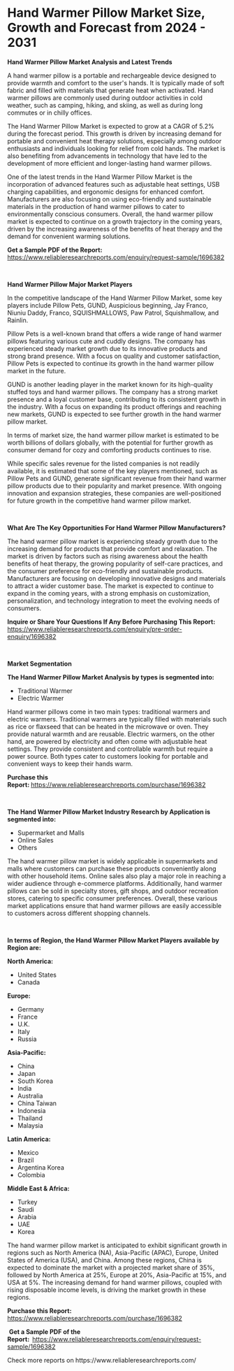<p><h1>Hand Warmer Pillow Market Size, Growth and Forecast from 2024 - 2031</h1></p><p><strong>Hand Warmer Pillow Market Analysis and Latest Trends</strong></p>
<p><p>A hand warmer pillow is a portable and rechargeable device designed to provide warmth and comfort to the user's hands. It is typically made of soft fabric and filled with materials that generate heat when activated. Hand warmer pillows are commonly used during outdoor activities in cold weather, such as camping, hiking, and skiing, as well as during long commutes or in chilly offices.</p><p>The Hand Warmer Pillow Market is expected to grow at a CAGR of 5.2% during the forecast period. This growth is driven by increasing demand for portable and convenient heat therapy solutions, especially among outdoor enthusiasts and individuals looking for relief from cold hands. The market is also benefiting from advancements in technology that have led to the development of more efficient and longer-lasting hand warmer pillows.</p><p>One of the latest trends in the Hand Warmer Pillow Market is the incorporation of advanced features such as adjustable heat settings, USB charging capabilities, and ergonomic designs for enhanced comfort. Manufacturers are also focusing on using eco-friendly and sustainable materials in the production of hand warmer pillows to cater to environmentally conscious consumers. Overall, the hand warmer pillow market is expected to continue on a growth trajectory in the coming years, driven by the increasing awareness of the benefits of heat therapy and the demand for convenient warming solutions.</p></p>
<p><strong>Get a Sample PDF of the Report:&nbsp;</strong> <a href="https://www.reliableresearchreports.com/enquiry/request-sample/1696382">https://www.reliableresearchreports.com/enquiry/request-sample/1696382</a></p>
<p>&nbsp;</p>
<p><strong>Hand Warmer Pillow Major Market Players</strong></p>
<p><p>In the competitive landscape of the Hand Warmer Pillow Market, some key players include Pillow Pets, GUND, Auspicious beginning, Jay Franco, Niuniu Daddy, Franco, SQUISHMALLOWS, Paw Patrol, Squishmallow, and Rainlin.</p><p>Pillow Pets is a well-known brand that offers a wide range of hand warmer pillows featuring various cute and cuddly designs. The company has experienced steady market growth due to its innovative products and strong brand presence. With a focus on quality and customer satisfaction, Pillow Pets is expected to continue its growth in the hand warmer pillow market in the future.</p><p>GUND is another leading player in the market known for its high-quality stuffed toys and hand warmer pillows. The company has a strong market presence and a loyal customer base, contributing to its consistent growth in the industry. With a focus on expanding its product offerings and reaching new markets, GUND is expected to see further growth in the hand warmer pillow market.</p><p>In terms of market size, the hand warmer pillow market is estimated to be worth billions of dollars globally, with the potential for further growth as consumer demand for cozy and comforting products continues to rise.</p><p>While specific sales revenue for the listed companies is not readily available, it is estimated that some of the key players mentioned, such as Pillow Pets and GUND, generate significant revenue from their hand warmer pillow products due to their popularity and market presence. With ongoing innovation and expansion strategies, these companies are well-positioned for future growth in the competitive hand warmer pillow market.</p></p>
<p>&nbsp;</p>
<p><strong>What Are The Key Opportunities For Hand Warmer Pillow Manufacturers?</strong></p>
<p><p>The hand warmer pillow market is experiencing steady growth due to the increasing demand for products that provide comfort and relaxation. The market is driven by factors such as rising awareness about the health benefits of heat therapy, the growing popularity of self-care practices, and the consumer preference for eco-friendly and sustainable products. Manufacturers are focusing on developing innovative designs and materials to attract a wider customer base. The market is expected to continue to expand in the coming years, with a strong emphasis on customization, personalization, and technology integration to meet the evolving needs of consumers.</p></p>
<p><strong>Inquire or Share Your Questions If Any Before Purchasing This Report:</strong> <a href="https://www.reliableresearchreports.com/enquiry/pre-order-enquiry/1696382">https://www.reliableresearchreports.com/enquiry/pre-order-enquiry/1696382</a></p>
<p>&nbsp;</p>
<p><strong>Market Segmentation</strong></p>
<p><strong>The Hand Warmer Pillow Market Analysis by types is segmented into:</strong></p>
<p><ul><li>Traditional Warmer</li><li>Electric Warmer</li></ul></p>
<p><p>Hand warmer pillows come in two main types: traditional warmers and electric warmers. Traditional warmers are typically filled with materials such as rice or flaxseed that can be heated in the microwave or oven. They provide natural warmth and are reusable. Electric warmers, on the other hand, are powered by electricity and often come with adjustable heat settings. They provide consistent and controllable warmth but require a power source. Both types cater to customers looking for portable and convenient ways to keep their hands warm.</p></p>
<p><strong>Purchase this Report:&nbsp;</strong><a href="https://www.reliableresearchreports.com/purchase/1696382">https://www.reliableresearchreports.com/purchase/1696382</a></p>
<p>&nbsp;</p>
<p><strong>The Hand Warmer Pillow Market Industry Research by Application is segmented into:</strong></p>
<p><ul><li>Supermarket and Malls</li><li>Online Sales</li><li>Others</li></ul></p>
<p><p>The hand warmer pillow market is widely applicable in supermarkets and malls where customers can purchase these products conveniently along with other household items. Online sales also play a major role in reaching a wider audience through e-commerce platforms. Additionally, hand warmer pillows can be sold in specialty stores, gift shops, and outdoor recreation stores, catering to specific consumer preferences. Overall, these various market applications ensure that hand warmer pillows are easily accessible to customers across different shopping channels.</p></p>
<p>&nbsp;</p>
<p><strong>In terms of Region, the Hand Warmer Pillow Market Players available by Region are:</strong></p>
<p>
    <p> <strong> North America: </strong>
        <ul>
            <li>United States</li>
            <li>Canada</li>
        </ul>
        </p> 
    <p> <strong> Europe: </strong>
        <ul>
            <li>Germany</li>
            <li>France</li>
            <li>U.K.</li>
            <li>Italy</li>
            <li>Russia</li>
        </ul>
        </p> 
    <p> <strong> Asia-Pacific: </strong>
        <ul>
            <li>China</li>
            <li>Japan</li>
            <li>South Korea</li>
            <li>India</li>
            <li>Australia</li>
            <li>China Taiwan</li>
            <li>Indonesia</li>
            <li>Thailand</li>
            <li>Malaysia</li>
        </ul>
        </p> 
    <p> <strong> Latin America: </strong>
        <ul>
            <li>Mexico</li>
            <li>Brazil</li>
            <li>Argentina Korea</li>
            <li>Colombia</li>
        </ul>
        </p> 
    <p> <strong> Middle East & Africa: </strong>
        <ul>
            <li>Turkey</li>
            <li>Saudi</li>
            <li>Arabia</li>
            <li>UAE</li>
            <li>Korea</li>
        </ul>
    </p>
    </p>
<p><p>The hand warmer pillow market is anticipated to exhibit significant growth in regions such as North America (NA), Asia-Pacific (APAC), Europe, United States of America (USA), and China. Among these regions, China is expected to dominate the market with a projected market share of 35%, followed by North America at 25%, Europe at 20%, Asia-Pacific at 15%, and USA at 5%. The increasing demand for hand warmer pillows, coupled with rising disposable income levels, is driving the market growth in these regions.</p></p>
<p><strong>Purchase this Report: </strong><a href="https://www.reliableresearchreports.com/purchase/1696382">https://www.reliableresearchreports.com/purchase/1696382</a></p>
<p>&nbsp;<strong>Get a Sample PDF of the Report:&nbsp;&nbsp;</strong><a href="https://www.reliableresearchreports.com/enquiry/request-sample/1696382">https://www.reliableresearchreports.com/enquiry/request-sample/1696382</a></p>
<p><strong></strong></p>
<p>Check more reports on https://www.reliableresearchreports.com/</p>